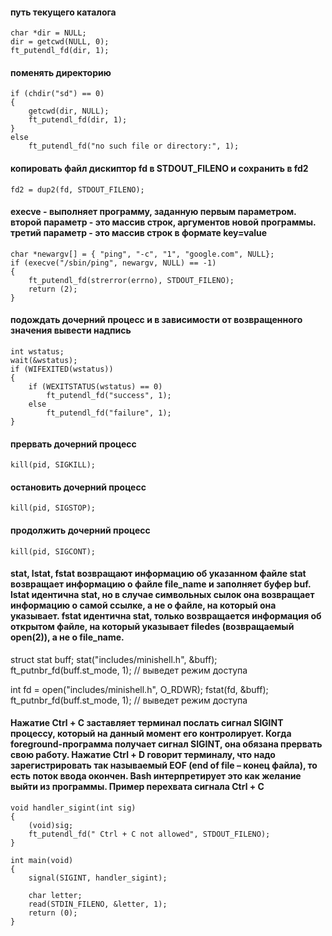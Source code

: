 #### путь текущего каталога
	char *dir = NULL;
	dir = getcwd(NULL, 0);
	ft_putendl_fd(dir, 1);


#### поменять директорию
	if (chdir("sd") == 0)
	{
		getcwd(dir, NULL);
		ft_putendl_fd(dir, 1);
	}
	else
		ft_putendl_fd("no such file or directory:", 1);


#### копировать файл дискиптор fd в STDOUT_FILENO и сохранить в fd2
	fd2 = dup2(fd, STDOUT_FILENO);


#### execve - выполняет программу, заданную первым параметром. второй параметр - это массив строк, аргументов новой программы. третий параметр - это массив строк в формате key=value
	char *newargv[] = { "ping", "-c", "1", "google.com", NULL};
	if (execve("/sbin/ping", newargv, NULL) == -1)
	{
	 	ft_putendl_fd(strerror(errno), STDOUT_FILENO);
	 	return (2);
	}


#### подождать дочерний процесс и в зависимости от возвращенного значения вывести надпись
	int wstatus;
	wait(&wstatus);
	if (WIFEXITED(wstatus))
	{
		if (WEXITSTATUS(wstatus) == 0)
			ft_putendl_fd("success", 1);
		else
			ft_putendl_fd("failure", 1);
	}

#### прервать дочерний процесс
	kill(pid, SIGKILL);
#### остановить дочерний процесс
	kill(pid, SIGSTOP);
#### продолжить дочерний процесс
	kill(pid, SIGCONT);

####  stat, lstat, fstat возвращают информацию об указанном файле stat возвращает информацию о файле file_name и заполняет буфер buf. lstat идентична stat, но в случае символьных сылок она возвращает информацию о самой ссылке, а не о файле, на который она указывает. fstat идентична stat, только возвращается информация об открытом файле, на который указывает filedes (возвращаемый open(2)), а не о file_name.
struct stat buff;
stat("includes/minishell.h", &buff);
ft_putnbr_fd(buff.st_mode, 1); // выведет режим доступа

int fd = open("includes/minishell.h", O_RDWR);
fstat(fd, &buff);
ft_putnbr_fd(buff.st_mode, 1); // выведет режим доступа

#### Нажатие Ctrl + C заставляет терминал послать сигнал SIGINT процессу, который на данный момент его контролирует. Когда foreground-программа получает сигнал SIGINT, она обязана прервать свою работу. Нажатие Ctrl + D говорит терминалу, что надо зарегистрировать так называемый EOF (end of file – конец файла), то есть поток ввода окончен. Bash интерпретирует это как желание выйти из программы. Пример перехвата сигнала Ctrl + C
	void handler_sigint(int sig)
	{
		(void)sig;
		ft_putendl_fd(" Ctrl + C not allowed", STDOUT_FILENO);
	}

	int	main(void)
	{
		signal(SIGINT, handler_sigint);

		char letter;
		read(STDIN_FILENO, &letter, 1);
		return (0);
	}
